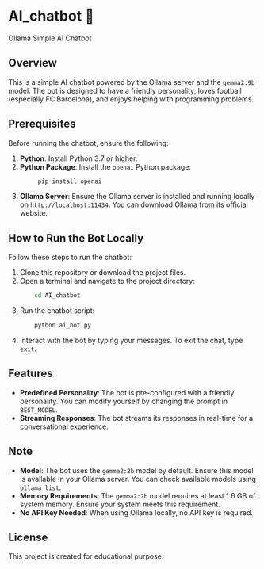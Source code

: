 # AI_chatbot 🤖

Ollama Simple AI Chatbot

## Overview

This is a simple AI chatbot powered by the Ollama server and the `gemma2:9b` model. The bot is designed to have a friendly personality, loves football (especially FC Barcelona), and enjoys helping with programming problems.

## Prerequisites

Before running the chatbot, ensure the following:

1. **Python**: Install Python 3.7 or higher.
2. **Python Package**: Install the `openai` Python package:
   ```bash
        pip install openai
   ```
3. **Ollama Server**: Ensure the Ollama server is installed and running locally on `http://localhost:11434`. You can download Ollama from its official website.

## How to Run the Bot Locally

Follow these steps to run the chatbot:

1. Clone this repository or download the project files.
2. Open a terminal and navigate to the project directory:
    ```bash
        cd AI_chatbot
    ```
3. Run the chatbot script:
    ```bash
        python ai_bot.py
    ```
4. Interact with the bot by typing your messages. To exit the chat, type `exit`.

## Features

- **Predefined Personality**: The bot is pre-configured with a friendly personality. You can modify yourself by changing the prompt in `BEST_MODEL`.
- **Streaming Responses**: The bot streams its responses in real-time for a conversational experience.

## Note

- **Model**: The bot uses the `gemma2:2b` model by default. Ensure this model is available in your Ollama server. You can check available models using `ollama list`.
- **Memory Requirements**: The `gemma2:2b` model requires at least 1.6 GB of system memory. Ensure your system meets this requirement.
- **No API Key Needed**: When using Ollama locally, no API key is required.

## License

This project is created for educational purpose.
